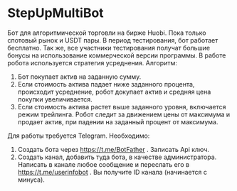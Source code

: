 # StepUpMultiBot
Бот для алгоритмической торговли на бирже Huobi. Пока только спотовый рынок и USDT пары.
В период тестирования, бот работает бесплатно. Так же, все участники тестирования получат большие бонусы на использование коммерческой версии программы.
В работе робота используется стратегия усреднения. 
Алгоритм:
1. Бот покупает актив на заданную сумму.
2. Если стоимость актива падает ниже заданного процента, происходит усреднение, робот докупает актив и средняя цена покупки увеличивается.
3. Если стоимость актива растет выше заданного уровня, включается режим трейлинга. Робот следит за движением цены от максимума и продает актив, при падении на заданный процент от максимума.

Для работы требуется Telegram. Необходимо:
1. Создать бота через https://t.me/BotFather . Записать Api ключ.
2. Создать канал, добавить туда бота, в качестве администратора. Написать в канале любое сообщение и переслать его в https://t.me/userinfobot . Вы получите ID канала (начинается с минуса).
